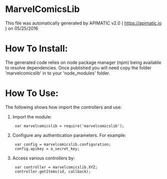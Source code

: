 MarvelComicsLib
=================
This file was automatically generated by APIMATIC v2.0 ( https://apimatic.io ) on 05/25/2016


How To Install: 
=============
The generated code relies on node package manager (npm) being available to resolve dependencies.
Once published you will need copy the folder 'marvelcomicslib' in to your 'node_modules' folder.

  
How To Use:
===========
The following shows how import the controllers and use:

1) Import the module:

        var marvelcomicslib = require('marvelcomicslib');

2) Configure any authentication parameters. For example:

        var config = marvelcomicslib.configuration;
        config.apikey = a_secret_key;

3) Access various controllers by:

        var controller = marvelcomicslib.XYZ;
        controller.getItems(id, callback);
    

